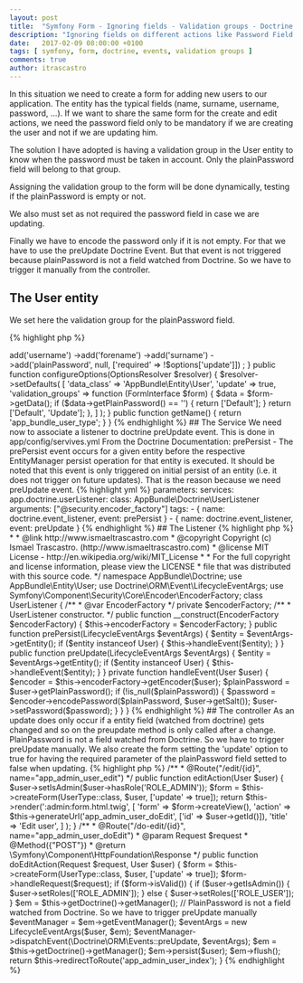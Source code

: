 ```yaml
---
layout: post
title:  "Symfony Form - Ignoring fields - Validation groups - Doctrine Events"
description: "Ignoring fields on different actions like Password Field on Create and Update actions"
date:   2017-02-09 08:00:00 +0100
tags: [ symfony, form, doctrine, events, validation groups ]
comments: true
author: itrascastro
---
```


In this situation we need to create a form for adding new users to our application. The entity has the typical fields (name, surname, username, password, ...). If we want to share the same form for the create and edit actions, we need the password field only to be mandatory if we are creating the user and not if we are updating him.

The solution I have adopted is having a validation group in the User entity to know when the password must be taken in account. Only the plainPassword field will belong to that group.

Assigning the validation group to the form will be done dynamically, testing if the plainPassword is empty or not.

We also must set as not required the password field in case we are updating.

Finally we have to encode the password only if it is not empty. For that we have to use the preUpdate Doctrine Event. But that event is not triggered because plainPassword is not a field watched from Doctrine. So we have to trigger it manually from the controller.

## The User entity

We set here the validation group for the plainPassword field.

{% highlight php %}
<?php

    /**
     * @var string
     *
     * This field will not be persisted
     * It is used to store the password in the form
     *
     * @Assert\NotBlank(message="Password cannot be empty", groups={"Update"})
     * @Assert\Regex(
     *      pattern="/^(?=.*\d)(?=.*[a-z])(?=.*[A-Z])(?!.*\s).*$/",
     *      message="Password Error: Use 1 upper case letter, 1 lower case letter, and 1 number",
     *      groups={"Update"}
     * )
     */
    private $plainPassword;
{% endhighlight %}

## The Form Class

We add a new option to our form named 'update' to decide from the controller whenever the password field will be required (only on create action).

Using the configureOptions method we set the validation groups to the form, depending on the plainPassword value. Default if the plainPassword is empty so we do not take the plainPassword validation in account.

{% highlight php %}
<?php
namespace AppBundle\Form;

use Symfony\Component\Form\AbstractType;
use Symfony\Component\Form\Extension\Core\Type\CheckboxType;
use Symfony\Component\Form\Extension\Core\Type\ChoiceType;
use Symfony\Component\Form\Extension\Core\Type\SubmitType;
use Symfony\Component\Form\Extension\Core\Type\TimeType;
use Symfony\Component\Form\FormBuilderInterface;
use Symfony\Component\Form\FormInterface;
use Symfony\Component\OptionsResolver\OptionsResolver;

class UserType extends AbstractType
{
    public function buildForm(FormBuilderInterface $builder, array $options)
    {
        $builder
            ->add('username')
            ->add('forename')
            ->add('surname')
            ->add('plainPassword', null, ['required' => !$options['update']])
        ;
    }

    public function configureOptions(OptionsResolver $resolver)
    {
        $resolver->setDefaults(
            [
                'data_class'            => 'AppBundle\Entity\User',
                'update'                => true,
                'validation_groups'     => function (FormInterface $form) {
                    $data = $form->getData();

                    if ($data->getPlainPassword() == '') {
                        return ['Default'];
                    }

                    return ['Default', 'Update'];
                },
            ]
        );
    }

    public function getName()
    {
        return 'app_bundle_user_type';
    }
}
{% endhighlight %}

## The Service

We need now to associate a listener to doctrine preUpdate event. This is done in app/config/servives.yml

From the Doctrine Documentation:

prePersist - The prePersist event occurs for a given entity before the respective EntityManager persist operation for that entity is executed. It should be noted that this event is only triggered on initial persist of an entity (i.e. it does not trigger on future updates).

That is the reason because we need preUpdate event.

{% highlight yml %}
parameters:

services:
    app.doctrine.userListener:
        class: AppBundle\Doctrine\UserListener
        arguments: ["@security.encoder_factory"]
        tags:
            - { name: doctrine.event_listener, event: prePersist }
            - { name: doctrine.event_listener, event: preUpdate }
{% endhighlight %}

## The Listener

{% highlight php %}
<?php
/**
 * (c) Ismael Trascastro <i.trascastro@gmail.com>
 *
 * @link        http://www.ismaeltrascastro.com
 * @copyright   Copyright (c) Ismael Trascastro. (http://www.ismaeltrascastro.com)
 * @license     MIT License - http://en.wikipedia.org/wiki/MIT_License
 *
 * For the full copyright and license information, please view the LICENSE
 * file that was distributed with this source code.
 */

namespace AppBundle\Doctrine;


use AppBundle\Entity\User;
use Doctrine\ORM\Event\LifecycleEventArgs;
use Symfony\Component\Security\Core\Encoder\EncoderFactory;

class UserListener
{
    /**
     * @var EncoderFactory
     */
    private $encoderFactory;

    /**
     * UserListener constructor.
     */
    public function __construct(EncoderFactory $encoderFactory)
    {
        $this->encoderFactory = $encoderFactory;
    }

    public function prePersist(LifecycleEventArgs $eventArgs)
    {
        $entity = $eventArgs->getEntity();

        if ($entity instanceof User) {
            $this->handleEvent($entity);
        }
    }

    public function preUpdate(LifecycleEventArgs $eventArgs)
    {
        $entity = $eventArgs->getEntity();

        if ($entity instanceof User) {
            $this->handleEvent($entity);
        }
    }

    private function handleEvent(User $user)
    {
        $encoder = $this->encoderFactory->getEncoder($user);
        $plainPassword = $user->getPlainPassword();

        if (!is_null($plainPassword)) {
            $password = $encoder->encodePassword($plainPassword, $user->getSalt());
            $user->setPassword($password);
        }

    }
}
{% endhighlight %}

## The controller

As an update does only occur if a entity field (watched from doctrine) gets changed and so on the preupdate method is only called after a change.

PlainPassword is not a field watched from Doctrine. So we have to trigger preUpdate manually.

We also create the form setting the 'update' option to true for having the required parameter of the plainPassword field setted to false when updating.

{% highlight php %}
/**
     * @Route("/edit/{id}", name="app_admin_user_edit")
     */
    public function editAction(User $user)
    {
        $user->setIsAdmin($user->hasRole('ROLE_ADMIN'));
        $form = $this->createForm(UserType::class, $user, ['update' => true]);

        return $this->render(':admin:form.html.twig',
            [
                'form'      => $form->createView(),
                'action'    => $this->generateUrl('app_admin_user_doEdit', ['id' => $user->getId()]),
                'title'     => 'Edit user',
            ]
        );
    }

    /**
     * @Route("/do-edit/{id}", name="app_admin_user_doEdit")
     * @param Request $request
     * @Method({"POST"})
     * @return \Symfony\Component\HttpFoundation\Response
     */
    public function doEditAction(Request $request, User $user)
    {
        $form = $this->createForm(UserType::class, $user, ['update' => true]);

        $form->handleRequest($request);

        if ($form->isValid()) {
            if ($user->getIsAdmin()) {
                $user->setRoles(['ROLE_ADMIN']);
            } else {
                $user->setRoles(['ROLE_USER']);
            }

            $em = $this->getDoctrine()->getManager();

            // PlainPassword is not a field watched from Doctrine. So we have to trigger preUpdate manually
            $eventManager = $em->getEventManager();
            $eventArgs = new LifecycleEventArgs($user, $em);
            $eventManager->dispatchEvent(\Doctrine\ORM\Events::preUpdate, $eventArgs);

            $em = $this->getDoctrine()->getManager();
            $em->persist($user);
            $em->flush();

            return $this->redirectToRoute('app_admin_user_index');
        }
{% endhighlight %}
